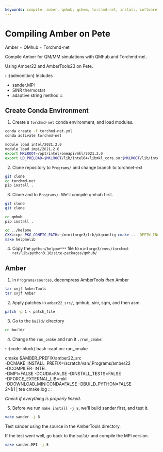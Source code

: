 ```yaml
---
keywords: compile, amber, qmhub, qchem, torchmd-net, install, software
---
```


# Compiling Amber on Pete

Amber + QMhub + Torchmd-net 

Compile Amber for QM/MM simulations with QMhub and Torchmd-net.

Using Amber22 and AmberTools23 on Pete.

:::{admonition} Includes
* sander.MPI
* SINR thermostat
* adaptive string method
:::

## Create Conda Environment 

1. Create a `torchmd-net` conda environment, and load modules.

```bash
conda create -f torchmd-net.yml
conda activate torchmd-net

module load intel/2021.2.0
module load impi/2021.2.0
export MKLROOT=/opt/intel/oneapi/mkl/2021.2.0
export LD_PRELOAD=$MKLROOT/lib/intel64/libmkl_core.so:$MKLROOT/lib/intel64/libmkl_sequential.so
```

2. Clone repository to `Programs/` and change branch to torchnet-ext

```bash
git clone 
cd torchmd-net
pip install .
```
3. Clone [](https://github.com/panxl/qmhub) and [](https://github.com/andysim/helpme) to `Programs/`. We'll compile qmhub first.

```bash
git clone
git clone

cd qmhub
pip install .

cd ../helpme
CXX=icpc PKG_CONFIG_PATH=~/miniforge3/lib/pkgconfig cmake .. -DFFTW_INCLUDES=$MKLROOT/include/fftw -DFFTW_LIBRARIES=$MKLROOT/lib/intel64
make helpmelib
```

4. Copy the `python/helpme***` file to `minforge3/envs/torchmd-net/lib/python3.10/site-packages/qmhub/`

## Amber 

1. In `Programs/sources`, decompress AmberTools *then* Amber

```bash
tar xvjf AmberTools
tar xvjf Amber
```

2. Apply patches in `amber22_src/`, qmhub, sinr, sqm, and then asm.

```bash
patch -p 1 < patch_file
```

3. Go to the `build/` directory

```bash
cd build/
```

4. Change the `run_cmake` and run it `./run_cmake`:

:::{code-block} bash
:caption: run_cmake

  cmake $AMBER_PREFIX/amber22_src \
    -DCMAKE_INSTALL_PREFIX=/scratch/van/.Programs/amber22 \
    -DCOMPILER=INTEL \
    -DMPI=FALSE -DCUDA=FALSE -DINSTALL_TESTS=FALSE \
    -DFORCE_EXTERNAL_LIB=mkl \
    -DDOWNLOAD_MINICONDA=FALSE -DBUILD_PYTHON=FALSE \
    2>&1 | tee  cmake.log
:::

*Check if everything is properly linked.*

5. Before we run `make install -j 8`, we'll build sander first, and test it.

```bash
make sander -j 8
```
Test sander using the source in the AmberTools directory. 

If the test went well, go back to the `build/` and compile the MPI version.

```bash
make sander.MPI -j 8
```
